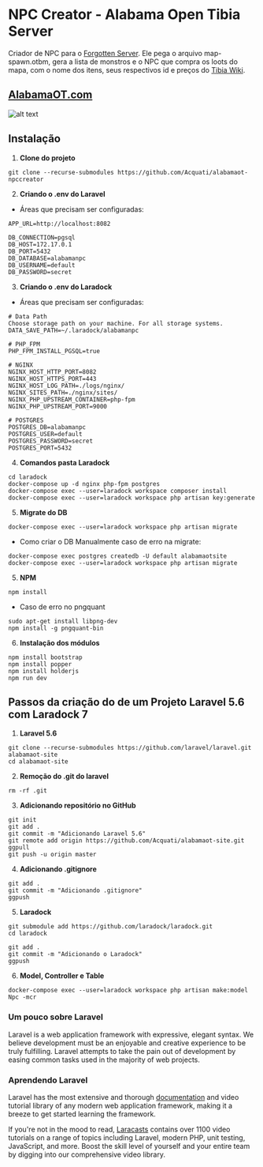 # NPC Creator - Alabama Open Tibia Server

Criador de NPC para o [Forgotten Server](https://github.com/otland/forgottenserver).
Ele pega o arquivo map-spawn.otbm, gera a lista de monstros e o NPC que compra os loots do mapa, com o nome dos itens, seus respectivos id e preços do [Tibia Wiki](https://www.tibiawiki.com.br/).

## [AlabamaOT.com](http://www.alabamaot.com/)

![alt text](https://github.com/Acquati/alabamaot-site/blob/master/public/images/npc-creator.png)

## Instalação

1. **Clone do projeto**

```
git clone --recurse-submodules https://github.com/Acquati/alabamaot-npccreator
```

2. **Criando o .env do Laravel**

- Áreas que precisam ser configuradas:
```
APP_URL=http://localhost:8082
```
```
DB_CONNECTION=pgsql
DB_HOST=172.17.0.1
DB_PORT=5432
DB_DATABASE=alabamanpc
DB_USERNAME=default
DB_PASSWORD=secret
```

3. **Criando o .env do Laradock**

- Áreas que precisam ser configuradas:
```
# Data Path
Choose storage path on your machine. For all storage systems.
DATA_SAVE_PATH=~/.laradock/alabamanpc
```
```
# PHP_FPM
PHP_FPM_INSTALL_PGSQL=true
```
```
# NGINX
NGINX_HOST_HTTP_PORT=8082
NGINX_HOST_HTTPS_PORT=443
NGINX_HOST_LOG_PATH=./logs/nginx/
NGINX_SITES_PATH=./nginx/sites/
NGINX_PHP_UPSTREAM_CONTAINER=php-fpm
NGINX_PHP_UPSTREAM_PORT=9000
```
```
# POSTGRES
POSTGRES_DB=alabamanpc
POSTGRES_USER=default
POSTGRES_PASSWORD=secret
POSTGRES_PORT=5432
```

4. **Comandos pasta Laradock**

```
cd laradock
docker-compose up -d nginx php-fpm postgres
docker-compose exec --user=laradock workspace composer install
docker-compose exec --user=laradock workspace php artisan key:generate
```

5. **Migrate do DB**

```
docker-compose exec --user=laradock workspace php artisan migrate
```
- Como criar o DB Manualmente caso de erro na migrate:
```
docker-compose exec postgres createdb -U default alabamaotsite
docker-compose exec --user=laradock workspace php artisan migrate
```

5. **NPM**

```
npm install
```
- Caso de erro no pngquant
```
sudo apt-get install libpng-dev
npm install -g pngquant-bin
```

6. **Instalação dos módulos**

```
npm install bootstrap
npm install popper
npm install holderjs
npm run dev
```

## Passos da criação do de um Projeto Laravel 5.6 com Laradock 7

1. **Laravel 5.6**

```
git clone --recurse-submodules https://github.com/laravel/laravel.git alabamaot-site
cd alabamaot-site
```

2. **Remoção do .git do laravel**

```
rm -rf .git
```

3. **Adicionando repositório no GitHub**

```
git init
git add .
git commit -m "Adicionando Laravel 5.6"
git remote add origin https://github.com/Acquati/alabamaot-site.git
ggpull
git push -u origin master
```

4. **Adicionando .gitignore**

```
git add .
git commit -m "Adicionando .gitignore"
ggpush
```

5. **Laradock**

```
git submodule add https://github.com/laradock/laradock.git
cd laradock
```
```
git add .
git commit -m "Adicionando o Laradock"
ggpush
```

6. **Model, Controller e Table**

```
docker-compose exec --user=laradock workspace php artisan make:model Npc -mcr
```

### Um pouco sobre Laravel

Laravel is a web application framework with expressive, elegant syntax. We believe development must be an enjoyable and creative experience to be truly fulfilling. Laravel attempts to take the pain out of development by easing common tasks used in the majority of web projects.

### Aprendendo Laravel

Laravel has the most extensive and thorough [documentation](https://laravel.com/docs) and video tutorial library of any modern web application framework, making it a breeze to get started learning the framework.

If you're not in the mood to read, [Laracasts](https://laracasts.com) contains over 1100 video tutorials on a range of topics including Laravel, modern PHP, unit testing, JavaScript, and more. Boost the skill level of yourself and your entire team by digging into our comprehensive video library.